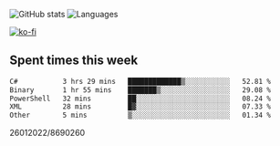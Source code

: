 ![GitHub stats](https://github-readme-stats.vercel.app/api?username=emipa606&theme=github_dark&show_icons=true) 
![Languages](https://github-readme-stats.vercel.app/api/top-langs/?username=emipa606&theme=github_dark&layout=compact)

[![ko-fi](https://ko-fi.com/img/githubbutton_sm.svg)](https://ko-fi.com/G2G55DDYD)

## Spent times this week
<!--START_SECTION:waka-->

```txt
C#           3 hrs 29 mins   █████████████▒░░░░░░░░░░░   52.81 %
Binary       1 hr 55 mins    ███████▒░░░░░░░░░░░░░░░░░   29.08 %
PowerShell   32 mins         ██░░░░░░░░░░░░░░░░░░░░░░░   08.24 %
XML          28 mins         █▓░░░░░░░░░░░░░░░░░░░░░░░   07.33 %
Other        5 mins          ▒░░░░░░░░░░░░░░░░░░░░░░░░   01.34 %
```

<!--END_SECTION:waka-->


26012022/8690260
